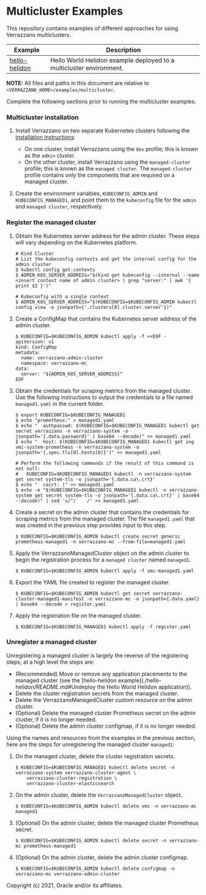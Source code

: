 # Multicluster Examples

This repository contains examples of different approaches for using Verrazzano multiclusters.

| Example | Description |
|-------------|-------------|
| [hello-helidon](hello-helidon/) | Hello World Helidon example deployed to a multicluster environment. |

**NOTE:** All files and paths in this document are relative to
`<VERRAZZANO_HOME>/examples/multicluster`.

Complete the following sections prior to running the multicluster examples.

### Multicluster installation

1. Install Verrazzano on two separate Kubernetes clusters following the [installation instructions](https://verrazzano.io/docs/setup/install/installation/):
   * On one cluster, install Verrazzano using the `dev` profile; this is known as the `admin` cluster.
   * On the other cluster, install Verrazzano using the `managed-cluster` profile; this is known as the `managed cluster`.  The `managed-cluster` profile contains only the components that are required on a managed cluster.

2. Create the environment variables, `KUBECONFIG_ADMIN` and `KUBECONFIG_MANAGED1`, and point them to the `kubeconfig` file for the `admin` and `managed cluster`, respectively.

### Register the managed cluster

1. Obtain the Kubernetes server address for the admin cluster.  These steps will vary depending on the Kubernetes platform.
    ```
    # Kind Cluster
    # List the kubeconfig contexts and get the internal config for the admin cluster
    $ kubectl config get-contexts
    $ ADMIN_K8S_SERVER_ADDRESS="$(kind get kubeconfig --internal --name <insert context name of admin cluster> | grep "server:" | awk '{ print $2 }')"

    # Kubeconfig with a single context
    $ ADMIN_K8S_SERVER_ADDRESS="$(KUBECONFIG=$KUBECONFIG_ADMIN kubectl config view -o jsonpath={'.clusters[0].cluster.server'})"
    ```

1. Create a ConfigMap that contains the Kubernetes server address of the admin cluster.
    ```
    $ KUBECONFIG=$KUBECONFIG_ADMIN kubectl apply -f <<EOF -
    apiVersion: v1
    kind: ConfigMap
    metadata:
      name: verrazzano-admin-cluster
      namespace: verrazzano-mc
    data:
      server: "${ADMIN_K8S_SERVER_ADDRESS}"
    EOF
    ```

1. Obtain the credentials for scraping metrics from the managed cluster.  Use the following instructions to output the credentials to a file named `managed1.yaml` in the current folder.
   ```
   $ export KUBECONFIG=$KUBECONFIG_MANAGED1
   $ echo "prometheus:" > managed1.yaml
   $ echo "  authpasswd: $(KUBECONFIG=$KUBECONFIG_MANAGED1 kubectl get secret verrazzano -n verrazzano-system -o jsonpath='{.data.password}' | base64 --decode)" >> managed1.yaml
   $ echo "  host: $(KUBECONFIG=$KUBECONFIG_MANAGED1 kubectl get ing vmi-system-prometheus -n verrazzano-system -o jsonpath='{.spec.tls[0].hosts[0]}')" >> managed1.yaml

   # Perform the following commands if the result of this command is not null:
   #   KUBECONFIG=$KUBECONFIG_MANAGED1 kubectl -n verrazzano-system get secret system-tls -o jsonpath='{.data.ca\.crt}'
   $ echo "  cacrt: |" >> managed1.yaml
   $ echo -e "$(KUBECONFIG=$KUBECONFIG_MANAGED1 kubectl -n verrazzano-system get secret system-tls -o jsonpath='{.data.ca\.crt}' | base64 --decode)" | sed 's/^/    /' >> managed1.yaml
   ```

1. Create a secret on the admin cluster that contains the credentials for scraping metrics from the managed cluster.  The file `managed1.yaml` that was created in the previous step provides input to this step.
   ```
   $ KUBECONFIG=$KUBECONFIG_ADMIN kubectl create secret generic prometheus-managed1 -n verrazzano-mc --from-file=managed1.yaml
   ```

1. Apply the VerrazzanoManagedCluster object on the admin cluster to begin the registration process for a `managed cluster` named `managed1`.
   ```
   $ KUBECONFIG=$KUBECONFIG_ADMIN kubectl apply -f vmc-managed1.yaml
   ```

1. Export the YAML file created to register the managed cluster.
   ```
   $ KUBECONFIG=$KUBECONFIG_ADMIN kubectl get secret verrazzano-cluster-managed1-manifest -n verrazzano-mc -o jsonpath={.data.yaml} | base64 --decode > register.yaml
   ```

1. Apply the registration file on the managed cluster.
   ```
   $ KUBECONFIG=$KUBECONFIG_MANAGED1 kubectl apply -f register.yaml
   ```

### Unregister a managed cluster

Unregistering a managed cluster is largely the reverse of the registering steps; at a high level the steps are:

* (Recommended) Move or remove any application placements to the managed cluster (see the [hello-helidon example](./hello-helidon/README.md#Undeploy the Hello World Helidon application)). 
* Delete the cluster registration secrets from the managed cluster.
* Delete the VerrazzanoManagedCluster custom resource on the admin cluster.
* (Optional) Delete the managed cluster Prometheus secret on the admin cluster, if it is no longer needed.
* (Optional) Delete the admin cluster configmap, if it is no longer needed.

Using the names and resources from the examples in the previous section, here are the steps for 
unregistering the managed cluster `managed1`:

1. On the managed cluster, delete the cluster registration secrets.
   ```
   $ KUBECONFIG=$KUBECONFIG_MANAGED1 kubectl delete secret -n verrazzano-system verrazzano-cluster-agent \
       verrazzano-cluster-registration \
       verrazzano-cluster-elasticsearch
   ```
1. On the admin cluster, delete the `VerrazzanoManagedCluster` object.
   ```
   $ KUBECONFIG=$KUBECONFIG_ADMIN kubectl delete vmc -n verrazzano-mc managed1
   ```
1. (Optional) On the admin cluster, delete the managed cluster Prometheus secret.
   ```
   $ KUBECONFIG=$KUBECONFIG_ADMIN kubectl delete secret -n verrazzano-mc prometheus-managed1
   ```
1. (Optional) On the admin cluster, delete the admin cluster configmap.
   ```
   $ KUBECONFIG=$KUBECONFIG_ADMIN kubectl delete configmap -n verrazzano-mc verrazzano-admin-cluster
   ```

Copyright (c) 2021, Oracle and/or its affiliates.
